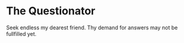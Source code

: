 # The Questionator

Seek endless my dearest friend. Thy demand for answers may not be fullfilled yet.
